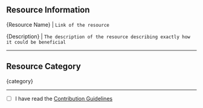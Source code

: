 ## Resource Information

{Resource Name} | `Link of the resource `

{Description} | `The description of the resource describing exactly how it could be beneficial`

---

## Resource Category

{category}

---

- [ ] I have read the [Contribution Guidelines](https://github.com/Anmol-Baranwal/Hack-Your-Growth/blob/main/CONTRIBUTING.md)
